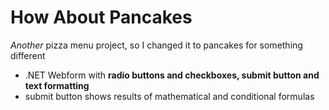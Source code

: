 # How About Pancakes

*Another* pizza menu project, so I changed it to pancakes for something different

- .NET Webform with **radio buttons and checkboxes, submit button and text formatting**
- submit button shows results of mathematical and conditional formulas

